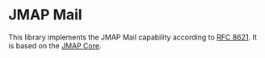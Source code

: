 # JMAP Mail

This library implements the JMAP Mail capability according to [RFC 8621](https://tools.ietf.org/html/rfc8621). It is based on the [JMAP Core](../Core/README.md).
